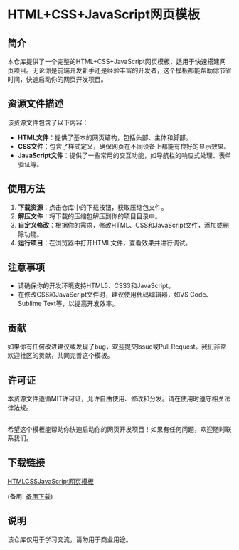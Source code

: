 # HTML+CSS+JavaScript网页模板

## 简介

本仓库提供了一个完整的HTML+CSS+JavaScript网页模板，适用于快速搭建网页项目。无论你是前端开发新手还是经验丰富的开发者，这个模板都能帮助你节省时间，快速启动你的网页开发项目。

## 资源文件描述

该资源文件包含了以下内容：

- **HTML文件**：提供了基本的网页结构，包括头部、主体和脚部。
- **CSS文件**：包含了样式定义，确保网页在不同设备上都能有良好的显示效果。
- **JavaScript文件**：提供了一些常用的交互功能，如导航栏的响应式处理、表单验证等。

## 使用方法

1. **下载资源**：点击仓库中的下载按钮，获取压缩包文件。
2. **解压文件**：将下载的压缩包解压到你的项目目录中。
3. **自定义修改**：根据你的需求，修改HTML、CSS和JavaScript文件，添加或删除功能。
4. **运行项目**：在浏览器中打开HTML文件，查看效果并进行调试。

## 注意事项

- 请确保你的开发环境支持HTML5、CSS3和JavaScript。
- 在修改CSS和JavaScript文件时，建议使用代码编辑器，如VS Code、Sublime Text等，以提高开发效率。

## 贡献

如果你有任何改进建议或发现了bug，欢迎提交Issue或Pull Request。我们非常欢迎社区的贡献，共同完善这个模板。

## 许可证

本资源文件遵循MIT许可证，允许自由使用、修改和分发。请在使用时遵守相关法律法规。

---

希望这个模板能帮助你快速启动你的网页开发项目！如果有任何问题，欢迎随时联系我们。

## 下载链接
[HTMLCSSJavaScript网页模板](https://pan.quark.cn/s/327186192f8e) 

(备用: [备用下载](https://pan.baidu.com/s/1PM16qn5pxoePxKe9yU3kcw?pwd=1234))

## 说明

该仓库仅用于学习交流，请勿用于商业用途。
